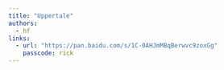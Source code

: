 ```yaml
---
title: "Uppertale"
authors:
  - hf
links:
  - url: "https://pan.baidu.com/s/1C-0AHJmMBqBerwvc9zoxGg"
    passcode: rick
---
```

